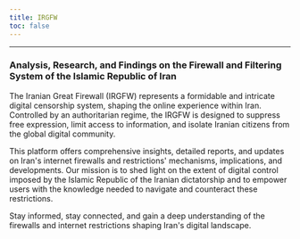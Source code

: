 ```yaml
---
title: IRGFW
toc: false
---
```

---

### Analysis, Research, and Findings on the Firewall and Filtering System of the Islamic Republic of Iran

The Iranian Great Firewall (IRGFW) represents a formidable and intricate digital censorship system, shaping the online experience within Iran. Controlled by an authoritarian regime, the IRGFW is designed to suppress free expression, limit access to information, and isolate Iranian citizens from the global digital community.

This platform offers comprehensive insights, detailed reports, and updates on Iran's internet firewalls and restrictions' mechanisms, implications, and developments. Our mission is to shed light on the extent of digital control imposed by the Islamic Republic of the Iranian dictatorship and to empower users with the knowledge needed to navigate and counteract these restrictions.

Stay informed, stay connected, and gain a deep understanding of the firewalls and internet restrictions shaping Iran's digital landscape.
